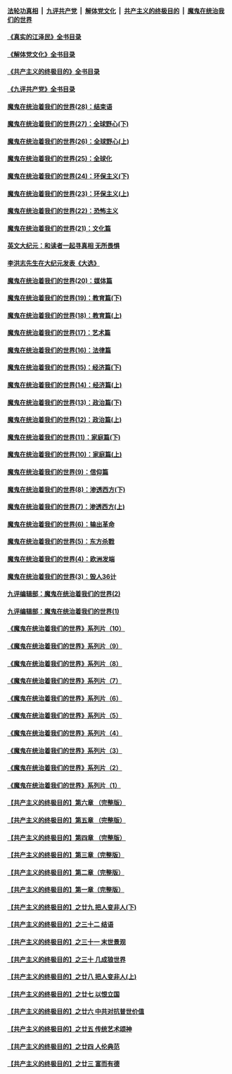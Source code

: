 ####  [法轮功真相](../../../../basic/blob/master/README.md?t=05181601) &nbsp;|&nbsp; [九评共产党](../../../../9ping.md/blob/master/README.md?t=05181601) &nbsp;|&nbsp; [解体党文化](../../../../jtdwh.md/blob/master/README.md?t=05181601)  &nbsp;|&nbsp; [共产主义的终极目的](../../../../gczydzjmd.md/blob/master/README.md?t=05181601) &nbsp;|&nbsp; [魔鬼在统治我们的世界](../../../../mgztzwmdsj.md/blob/master/README.md?t=05181601) 

#### [《真实的江泽民》全书目录](../pages/nsc422/n13721399.md?t=05181601) 

#### [《解体党文化》全书目录](../pages/nsc422/n13721157.md?t=05181601) 

#### [《共产主义的终极目的》全书目录](../pages/nsc422/n13721048.md?t=05181601) 

#### [《九评共产党》全书目录](../pages/nsc422/n13708085.md?t=05181601) 

#### [魔鬼在统治着我们的世界(28)：结束语](../pages/nsc422/n10936246.md?t=05181601) 

#### [魔鬼在统治着我们的世界(27)：全球野心(下)](../pages/nsc422/n10928319.md?t=05181601) 

#### [魔鬼在统治着我们的世界(26)：全球野心(上)](../pages/nsc422/n10900318.md?t=05181601) 

#### [魔鬼在统治着我们的世界(25)：全球化](../pages/nsc422/n10788205.md?t=05181601) 

#### [魔鬼在统治着我们的世界(24)：环保主义(下)](../pages/nsc422/n10695307.md?t=05181601) 

#### [魔鬼在统治着我们的世界(23)：环保主义(上)](../pages/nsc422/n10688613.md?t=05181601) 

#### [魔鬼在统治着我们的世界(22)：恐怖主义](../pages/nsc422/n10614727.md?t=05181601) 

#### [魔鬼在统治着我们的世界(21)：文化篇](../pages/nsc422/n10597706.md?t=05181601) 

#### [英文大纪元：和读者一起寻真相 无所畏惧](../pages/nsc422/n12542027.md?t=05181601) 

#### [李洪志先生在大纪元发表《大选》](../pages/nsc422/n12534746.md?t=05181601) 

#### [魔鬼在统治着我们的世界(20)：媒体篇](../pages/nsc422/n10586579.md?t=05181601) 

#### [魔鬼在统治着我们的世界(19)：教育篇(下)](../pages/nsc422/n10564808.md?t=05181601) 

#### [魔鬼在统治着我们的世界(18)：教育篇(上)](../pages/nsc422/n10526970.md?t=05181601) 

#### [魔鬼在统治着我们的世界(17)：艺术篇](../pages/nsc422/n10499093.md?t=05181601) 

#### [魔鬼在统治着我们的世界(16)：法律篇](../pages/nsc422/n10485969.md?t=05181601) 

#### [魔鬼在统治着我们的世界(15)：经济篇(下)](../pages/nsc422/n10469975.md?t=05181601) 

#### [魔鬼在统治着我们的世界(14)：经济篇(上)](../pages/nsc422/n10457370.md?t=05181601) 

#### [魔鬼在统治着我们的世界(13)：政治篇(下)](../pages/nsc422/n10448270.md?t=05181601) 

#### [魔鬼在统治着我们的世界(12)：政治篇(上)](../pages/nsc422/n10444576.md?t=05181601) 

#### [魔鬼在统治着我们的世界(11)：家庭篇(下)](../pages/nsc422/n10440961.md?t=05181601) 

#### [魔鬼在统治着我们的世界(10)：家庭篇(上)](../pages/nsc422/n10435448.md?t=05181601) 

#### [魔鬼在统治着我们的世界(9)：信仰篇](../pages/nsc422/n10432159.md?t=05181601) 

#### [魔鬼在统治着我们的世界(8)：渗透西方(下)](../pages/nsc422/n10429603.md?t=05181601) 

#### [魔鬼在统治着我们的世界(7)：渗透西方(上)](../pages/nsc422/n10426013.md?t=05181601) 

#### [魔鬼在统治着我们的世界(6)：输出革命](../pages/nsc422/n10421536.md?t=05181601) 

#### [魔鬼在统治着我们的世界(5)：东方杀戮](../pages/nsc422/n10417707.md?t=05181601) 

#### [魔鬼在统治着我们的世界(4)：欧洲发端](../pages/nsc422/n10414890.md?t=05181601) 

#### [魔鬼在统治着我们的世界(3)：毁人36计](../pages/nsc422/n10411583.md?t=05181601) 

#### [九评编辑部：魔鬼在统治着我们的世界(2)](../pages/nsc422/n10410036.md?t=05181601) 

#### [九评编辑部：魔鬼在统治着我们的世界(1)](../pages/nsc422/n10406825.md?t=05181601) 

#### [《魔鬼在统治着我们的世界》系列片（10）](../pages/nsc422/n12292670.md?t=05181601) 

#### [《魔鬼在统治着我们的世界》系列片（9）](../pages/nsc422/n12290859.md?t=05181601) 

#### [《魔鬼在统治着我们的世界》系列片（8）](../pages/nsc422/n12287445.md?t=05181601) 

#### [《魔鬼在统治着我们的世界》系列片（7）](../pages/nsc422/n12283425.md?t=05181601) 

#### [《魔鬼在统治着我们的世界》系列片（6）](../pages/nsc422/n12282314.md?t=05181601) 

#### [《魔鬼在统治着我们的世界》系列片（5）](../pages/nsc422/n12281419.md?t=05181601) 

#### [《魔鬼在统治着我们的世界》系列片（4）](../pages/nsc422/n12274024.md?t=05181601) 

#### [《魔鬼在统治着我们的世界》系列片（3）](../pages/nsc422/n12271322.md?t=05181601) 

#### [《魔鬼在统治着我们的世界》系列片（2）](../pages/nsc422/n12269049.md?t=05181601) 

#### [《魔鬼在统治着我们的世界》系列片（1）](../pages/nsc422/n12267575.md?t=05181601) 

#### [【共产主义的终极目的】第六章 （完整版）](../pages/nsc422/n11428913.md?t=05181601) 

#### [【共产主义的终极目的】第五章 （完整版）](../pages/nsc422/n11428912.md?t=05181601) 

#### [【共产主义的终极目的】第四章 （完整版）](../pages/nsc422/n11428907.md?t=05181601) 

#### [【共产主义的终极目的】第三章（完整版）](../pages/nsc422/n11428848.md?t=05181601) 

#### [【共产主义的终极目的】第二章（完整版）](../pages/nsc422/n11428831.md?t=05181601) 

#### [【共产主义的终极目的】第一章（完整版）](../pages/nsc422/n11417651.md?t=05181601) 

#### [【共产主义的终极目的】之廿九 把人变非人(下)](../pages/nsc422/n11344140.md?t=05181601) 

#### [【共产主义的终极目的】之三十二 结语](../pages/nsc422/n11360535.md?t=05181601) 

#### [【共产主义的终极目的】之三十一 末世景观](../pages/nsc422/n11351129.md?t=05181601) 

#### [【共产主义的终极目的】之三十 几成狼世界](../pages/nsc422/n11348280.md?t=05181601) 

#### [【共产主义的终极目的】之廿八 把人变非人(上)](../pages/nsc422/n11340492.md?t=05181601) 

#### [【共产主义的终极目的】之廿七 以恨立国](../pages/nsc422/n11336944.md?t=05181601) 

#### [【共产主义的终极目的】之廿六 中共对抗普世价值](../pages/nsc422/n11324785.md?t=05181601) 

#### [【共产主义的终极目的】之廿五 传统艺术颂神](../pages/nsc422/n11296396.md?t=05181601) 

#### [【共产主义的终极目的】之廿四 人伦典范](../pages/nsc422/n11296397.md?t=05181601) 

#### [【共产主义的终极目的】之廿三 富而有德](../pages/nsc422/n11283598.md?t=05181601) 

